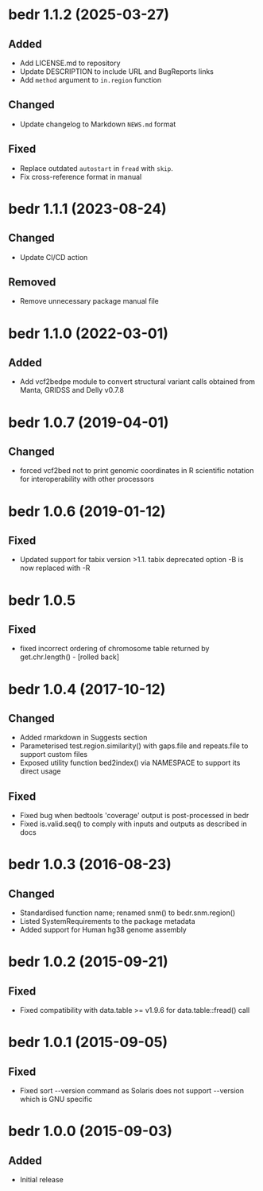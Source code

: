 # bedr 1.1.2 (2025-03-27)


## Added

- Add LICENSE.md to repository
- Update DESCRIPTION to include URL and BugReports links
- Add `method` argument to `in.region` function

## Changed

- Update changelog to Markdown `NEWS.md` format

## Fixed

- Replace outdated `autostart` in `fread` with `skip`.
- Fix cross-reference format in manual


# bedr 1.1.1 (2023-08-24)


## Changed

- Update CI/CD action

## Removed

- Remove unnecessary package manual file


# bedr 1.1.0 (2022-03-01)


## Added

- Add vcf2bedpe module to convert structural variant calls obtained from Manta, GRIDSS and Delly v0.7.8


# bedr 1.0.7 (2019-04-01)


## Changed

- forced vcf2bed not to print genomic coordinates in R scientific notation for interoperability with other processors


# bedr 1.0.6 (2019-01-12)


## Fixed

- Updated support for tabix version >1.1. tabix deprecated option -B is now replaced with -R <regions file>


# bedr 1.0.5


## Fixed

- fixed incorrect ordering of chromosome table returned by get.chr.length() - [rolled back]


# bedr 1.0.4 (2017-10-12)


## Changed

- Added rmarkdown in Suggests section
- Parameterised test.region.similarity() with gaps.file and repeats.file to support custom files
- Exposed utility function bed2index() via NAMESPACE to support its direct usage

## Fixed

- Fixed bug when bedtools 'coverage' output is post-processed in bedr
- Fixed is.valid.seq() to comply with inputs and outputs as described in docs


# bedr 1.0.3 (2016-08-23)


## Changed

- Standardised function name; renamed snm() to bedr.snm.region()
- Listed SystemRequirements to the package metadata
- Added support for Human hg38 genome assembly


# bedr 1.0.2 (2015-09-21)


## Fixed

- Fixed compatibility with data.table >= v1.9.6 for data.table::fread() call 


# bedr 1.0.1 (2015-09-05)


## Fixed

- Fixed sort --version command as Solaris does not support --version which is GNU specific


# bedr 1.0.0 (2015-09-03)

## Added

- Initial release
